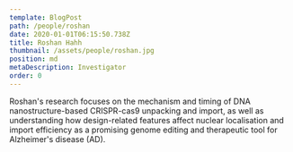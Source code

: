 ```yaml
---
template: BlogPost
path: /people/roshan
date: 2020-01-01T06:15:50.738Z
title: Roshan Hahh
thumbnail: /assets/people/roshan.jpg
position: md
metaDescription: Investigator
order: 0
---
```


Roshan's research focuses on the mechanism and timing of DNA nanostructure-based CRISPR-cas9 unpacking and import, as well as understanding how design-related features affect nuclear localisation and import efficiency as a promising genome editing and therapeutic tool for Alzheimer's disease (AD).



